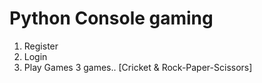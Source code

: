# Python Console gaming

1. Register
1. Login
2. Play Games 3 games.. [Cricket & Rock-Paper-Scissors]
